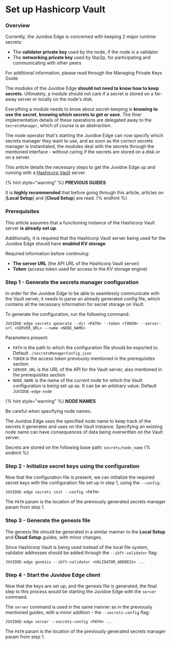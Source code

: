 # Set up Hashicorp Vault

### Overview

Currently, the Juvidoe Edge is concerned with keeping 2 major runtime secrets:

* The **validator private key** used by the node, if the node is a validator
* The **networking private key** used by libp2p, for participating and communicating with other peers

For additional information, please read through the Managing Private Keys Guide

The modules of the Juvidoe Edge **should not need to know how to keep secrets**. Ultimately, a module should not care if a secret is stored on a far-away server or locally on the node's disk.

Everything a module needs to know about secret-keeping is **knowing to use the secret**, **knowing which secrets to get or save**. The finer implementation details of these operations are delegated away to the `SecretsManager`, which of course is an abstraction.

The node operator that's starting the Juvidoe Edge can now specify which secrets manager they want to use, and as soon as the correct secrets manager is instantiated, the modules deal with the secrets through the mentioned interface - without caring if the secrets are stored on a disk or on a server.

This article details the necessary steps to get the Juvidoe Edge up and running with a [Hashicorp Vault](https://www.vaultproject.io/) server.

{% hint style="warning" %}
**PREVIOUS GUIDES**

It is **highly recommended** that before going through this article, articles on \[**Local Setup**] and \[**Cloud Setup**] are read.
{% endhint %}

### Prerequisites

This article assumes that a functioning instance of the Hashicorp Vault server **is already set up**.

Additionally, it is required that the Hashicorp Vault server being used for the Juvidoe Edge should have **enabled KV storage**.

Required information before continuing:

* **The server URL** (the API URL of the Hashicorp Vault server)
* **Token** (access token used for access to the KV storage engine)

### Step 1 - Generate the secrets manager configuration

In order for the Juvidoe Edge to be able to seamlessly communicate with the Vault server, it needs to parse an already generated config file, which contains all the necessary information for secret storage on Vault.

To generate the configuration, run the following command:

```
JUVIDOE-edge secrets generate --dir <PATH> --token <TOKEN> --server-url <SERVER_URL> --name <NODE_NAME>
```

Parameters present:

* `PATH` is the path to which the configuration file should be exported to. Default `./secretsManagerConfig.json`
* `TOKEN` is the access token previously mentioned in the prerequisites section
* `SERVER_URL` is the URL of the API for the Vault server, also mentioned in the prerequisites section
* `NODE_NAME` is the name of the current node for which the Vault configuration is being set up as. It can be an arbitrary value. Default `JUVIDOE-edge-node`

{% hint style="warning" %}
**NODE NAMES**

Be careful when specifying node names.

The Juvidoe Edge uses the specified node name to keep track of the secrets it generates and uses on the Vault instance. Specifying an existing node name can have consequences of data being overwritten on the Vault server.

Secrets are stored on the following base path: `secrets/node_name`
{% endhint %}

### Step 2 - Initialize secret keys using the configuration

Now that the configuration file is present, we can initialize the required secret keys with the configuration file set up in step 1, using the `--config`:

```
JUVIDOE-edge secrets init --config <PATH>
```

The `PATH` param is the location of the previously generated secrets manager param from step 1.

### Step 3 - Generate the genesis file

The genesis file should be generated in a similar manner to the **Local Setup** and **Cloud Setup** guides, with minor changes.

Since Hashicorp Vault is being used instead of the local file system, validator addresses should be added through the `--ibft-validator` flag:

```
JUVIDOE-edge genesis --ibft-validator <VALIDATOR_ADDRESS> ...
```

### Step 4 - Start the Juvidoe Edge client

Now that the keys are set up, and the genesis file is generated, the final step to this process would be starting the Juvidoe Edge with the `server` command.

The `server` command is used in the same manner as in the previously mentioned guides, with a minor addition - the `--secrets-config` flag:

```
JUVIDOE-edge server --secrets-config <PATH> ...
```

The `PATH` param is the location of the previously generated secrets manager param from step 1.
